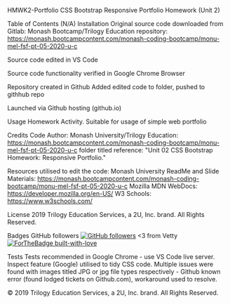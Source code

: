 HMWK2-Portfolio
CSS Bootstrap Responsive Portfolio Homework (Unit 2)

Table of Contents (N/A)
Installation
Original source code downloaded from Gitlab: Monash Bootcamp/Trilogy Education repository: https://monash.bootcampcontent.com/monash-coding-bootcamp/monu-mel-fsf-pt-05-2020-u-c

Source code edited in VS Code

Source code functionality verified in Google Chrome Browser

Repository created in Github Added edited code to folder, pushed to githhub repo

Launched via Github hosting (github.io)

Usage
Homework Activity. Suitable for usage of simple web portfolio

Credits
Code Author: Monash University/Trilogy Education: https://monash.bootcampcontent.com/monash-coding-bootcamp/monu-mel-fsf-pt-05-2020-u-c folder titled reference: "Unit 02 CSS Bootstrap Homework: Responsive Portfolio."

Resources utilised to edit the code: Monash University ReadMe and Slide Materials: https://monash.bootcampcontent.com/monash-coding-bootcamp/monu-mel-fsf-pt-05-2020-u-c Mozilla MDN WebDocs: https://developer.mozilla.org/en-US/ W3 Schools: https://www.w3schools.com/

License
2019 Trilogy Education Services, a 2U, Inc. brand. All Rights Reserved.

Badges
GitHub followers
[![GitHub followers](https://img.shields.io/github/followers/Naereen.svg?style=social&label=Follow&maxAge=2592000)](https://github.com/Naereen?tab=followers)
<3 from Vetty
[![ForTheBadge built-with-love](http://ForTheBadge.com/images/badges/built-with-love.svg)](https://GitHub.com/Naereen/)

Tests
Tests recommended in Google Chrome - use VS Code live server. Inspect feature (Google) utilised to tidy CSS code.
Multiple issues were found with images titled JPG or jpg file types respectively - Github known error (found lodged tickets on Github.com), workaround used to resolve. 

© 2019 Trilogy Education Services, a 2U, Inc. brand. All Rights Reserved.
